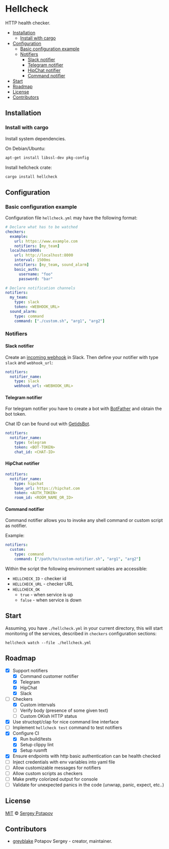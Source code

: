 # Hellcheck

HTTP health checker.


* [Installation](#installation)
   * [Install with cargo](#install-with-cargo)
* [Configuration](#configuration)
   * [Basic configuration example](#basic-configuration-example)
   * [Notifiers](#notifiers)
      * [Slack notifier](#slack-notifier)
      * [Telegram notifier](#telegram-notifier)
      * [HipChat notifier](#hipchat-notifier)
      * [Command notifier](#command-notifier)
* [Start](#start)
* [Roadmap](#roadmap)
* [License](#license)
* [Contributors](#contributors)


## Installation

### Install with cargo

Install system dependencies.

On Debian/Ubuntu:

```sh
apt-get install libssl-dev pkg-config
```

Install hellcheck crate:

```sh
cargo install hellcheck
```

## Configuration

### Basic configuration example

Configuration file `hellcheck.yml` may have the following format:

```yaml
# Declare what has to be watched
checkers:
  example:
    url: https://www.example.com
    notifiers: [my_team]
  localhost8000:
    url: http://localhost:8000
    interval: 1500ms
    notifiers: [my_team, sound_alarm]
    basic_auth:
      username: "foo"
      password: "bar"

# Declare notification channels
notifiers:
  my_team:
    type: slack
    token: <WEBHOOK_URL>
  sound_alarm:
    type: command
    command: ["./custom.sh", "arg1", "arg2"]
```

### Notifiers

#### Slack notifier

Create an [incoming webhook](https://api.slack.com/incoming-webhooks) in Slack.
Then define your notifier with type `slack` and `webhook_url`:

```yaml
notifiers:
  notifier_name:
    type: slack
    webhook_url: <WEBHOOK_URL>
```

#### Telegram notifier

For telegram notifier you have to create a bot with [BotFather](https://telegram.me/BotFather) and
obtain the bot token.

Chat ID can be found out with [GetidsBot](https://telegram.me/getidsbot).

```yaml
notifiers:
  notifier_name:
    type: telegram
    token: <BOT-TOKEN>
    chat_id: <CHAT-ID>
```

#### HipChat notifier

```yaml
notifiers:
  notifier_name:
    type: hipchat
    base_url: https://hipchat.com
    token: <AUTH_TOKEN>
    room_id: <ROOM_NAME_OR_ID>
```

#### Command notifier

Command notifier allows you to invoke any shell command or custom script as notifier.

Example:

```yaml
notifiers:
  custom:
    type: command
    command: ["/path/to/custom-notifier.sh", "arg1", "arg2"]
```

Within the script the following environment variables are accessible:

* `HELLCHECK_ID` - checker id
* `HELLCHECK_URL` - checker URL
* `HELLCHECK_OK`
  * `true` - when service is up
  * `false` - when service is down


## Start

Assuming, you have `./hellcheck.yml` in your current directory, this will start monitoring of the services,
described in `checkers` configuration sections:

```
hellcheck watch --file ./hellcheck.yml
```

## Roadmap

* [x] Support notifiers
  * [x] Command customer notifier
  * [x] Telegram
  * [x] HipChat
  * [x] Slack
* [ ] Checkers
  * [x] Custom intervals
  * [ ] Verify body (presence of some given text)
  * [ ] Custom OKish HTTP status
* [x] Use structopt/clap for nice command line interface
* [ ] Implement `hellcheck test` command to test notifiers
* [x] Configure CI
  * [x] Run build/tests
  * [x] Setup clippy lint
  * [x] Setup rusmft
* [x] Ensure endpoints with http basic authentication can be health checked
* [ ] Inject credentials with env variables into yaml file
* [ ] Allow customizable messages for notifiers
* [ ] Allow custom scripts as checkers
* [ ] Make pretty colorized output for console
* [ ] Validate for unexpected panics in the code (unwrap, panic, expect, etc..)

## License

[MIT](https://github.com/greyblake/whatlang-rs/blob/master/LICENSE) © [Sergey Potapov](http://greyblake.com/)

## Contributors

- [greyblake](https://github.com/greyblake) Potapov Sergey - creator, maintainer.

